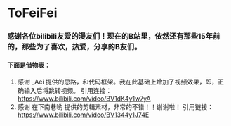 # ToFeiFei

### 感谢各位bilibili友爱的漫友们！现在的B站里，依然还有那些15年前的，那些为了喜欢，热爱，分享的B友们。
#### 下面是借物表：
1. 感谢 _Aei 提供的思路，和代码框架。我在此基础上增加了视频效果，即，正确输入后将跳转视频。
   引用连接：https://www.bilibili.com/video/BV1dK4y1w7yA
3. 感谢 在下南巷哟 提供的剪辑素材，非常的不错！！谢谢啦！
   引用链接：https://www.bilibili.com/video/BV1344y1J74E
